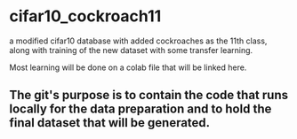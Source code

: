 # cifar10_cockroach11
a modified cifar10 database with added cockroaches as the 11th class, along with training of the new dataset with some transfer learning.

Most learning will be done on a colab file that will be linked here. 
## The git's purpose is to contain the code that runs locally for the data preparation and to hold the final dataset that will be generated. 
